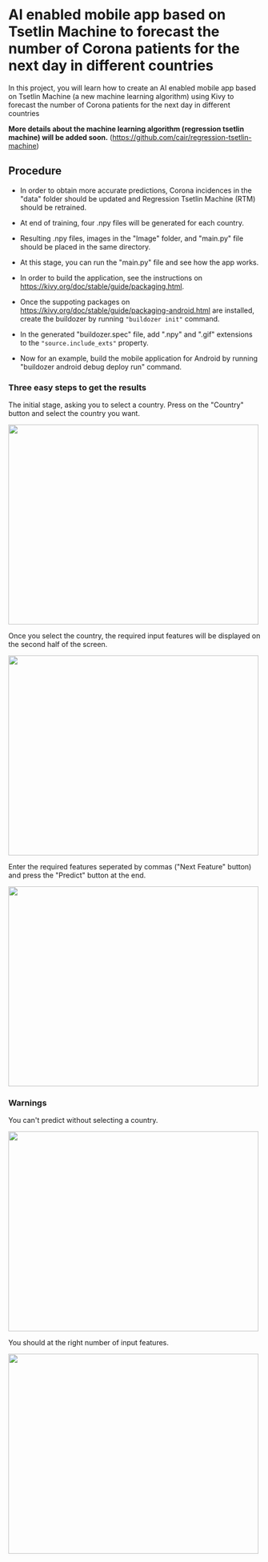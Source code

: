 # AI enabled mobile app based on Tsetlin Machine to forecast the number of Corona patients for the next day in different countries
In this project, you will learn how to create an AI enabled mobile app based on Tsetlin Machine (a new machine learning algorithm) using Kivy to forecast the number of Corona patients for the next day in different countries

**More details about the machine learning algorithm (regression tsetlin machine) will be added soon.**
(https://github.com/cair/regression-tsetlin-machine)

## Procedure

* In order to obtain more accurate predictions, Corona incidences in the "data" folder should be updated and Regression Tsetlin Machine (RTM) should be retrained.

* At end of training, four .npy files will be generated for each country.

* Resulting .npy files, images in the "Image" folder, and "main.py" file should be placed in the same directory.

* At this stage, you can run the "main.py" file and see how the app works.

* In order to build the application, see the instructions on https://kivy.org/doc/stable/guide/packaging.html.

* Once the suppoting packages on https://kivy.org/doc/stable/guide/packaging-android.html are installed, create the buildozer by running ``` "buildozer init" ``` command.

* In the generated "buildozer.spec" file, add ".npy" and ".gif" extensions to the ``` "source.include_exts" ``` property. 

* Now for an example, build the mobile application for Android by running "buildozer android debug deploy run" command.

### Three easy steps to get the results

The initial stage, asking you to select a country. Press on the "Country" button and select the country you want.

<img src="https://github.com/DarshanaAbeyrathna/AI-enabled-mobile-app-based-on-Tsetlin-Machine/blob/master/start.PNG" width="500" height="400">

Once you select the country, the required input features will be displayed on the second half of the screen.

<img src="https://github.com/DarshanaAbeyrathna/AI-enabled-mobile-app-based-on-Tsetlin-Machine/blob/master/first.PNG" width="500" height="400">

Enter the required features seperated by commas ("Next Feature" button) and press the "Predict" button at the end.

<img src="https://github.com/DarshanaAbeyrathna/AI-enabled-mobile-app-based-on-Tsetlin-Machine/blob/master/results.PNG" width="500" height="400">

### Warnings

You can't predict without selecting a country.

<img src="https://github.com/DarshanaAbeyrathna/AI-enabled-mobile-app-based-on-Tsetlin-Machine/blob/master/warning1.PNG" width="500" height="400">

You should at the right number of input features.

<img src="https://github.com/DarshanaAbeyrathna/AI-enabled-mobile-app-based-on-Tsetlin-Machine/blob/master/warning2.PNG" width="500" height="400">
